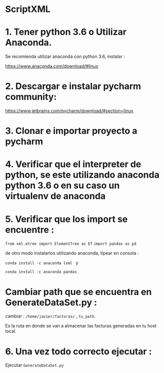 # ScriptXML


# 1. Tener python 3.6 o Utilizar Anaconda.

Se recomienda utilizar anaconda con python 3.6, instalar :

https://www.anaconda.com/download/#linux


# 2. Descargar e instalar pycharm community:

https://www.jetbrains.com/pycharm/download/#section=linux


# 3. Clonar e importar proyecto a pycharm


# 4. Verificar que el interpreter de python, se este utilizando anaconda python 3.6 o en su caso un  virtualenv de anaconda


# 5. Verificar que los import se encuentre :

```from xml.etree import ElementTree as ET```
```import pandas as pd```


de otro modo instalarlos utilizando anaconda, tipear en consola :

```conda install -c anaconda lxml ```
y

```conda install -c anaconda pandas```


# Cambiar path que se encuentra en GenerateDataSet.py :

cambiar : ```/home/javier/facturas/``` ,  ```tu_path```.

Es la ruta en donde se van a  almacenar las facturas generadas en tu host local.


# 6. Una vez todo correcto ejecutar :

Ejecutar ```GenerateDataSet.py```









